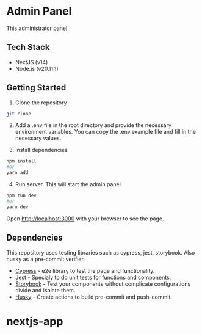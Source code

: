 # Admin Panel

This administrator panel

## Tech Stack

- NextJS (v14)
- Node.js (v20.11.1)

## Getting Started

1. Clone the repository

```bash
git clone 
```

2. Add a .env file in the root directory and provide the necessary environment variables. You can copy the .env.example file and fill in the necessary values.

3. Install dependencies

```bash
npm install
#or
yarn add
```

4. Run server. This will start the admin panel.

```bash
npm run dev
#or
yarn dev
```

Open [http://localhost:3000](http://localhost:3000) with your browser to see the page.

## Dependencies

This repository uses testing libraries such as cypress, jest, storybook. Also husky as a pre-commit verifier.

- [Cypress](https://www.cypress.io/) - e2e library to test the page and functionality.
- [Jest](https://jestjs.io/) - Specialy to do unit tests for functions and components.
- [Storybook](https://storybook.js.org/) - Test your components without complicate configurations divide and isolate them.
- [Husky](https://www.npmjs.com/package/husky) - Create actions to build pre-commit and push-commit.
# nextjs-app
